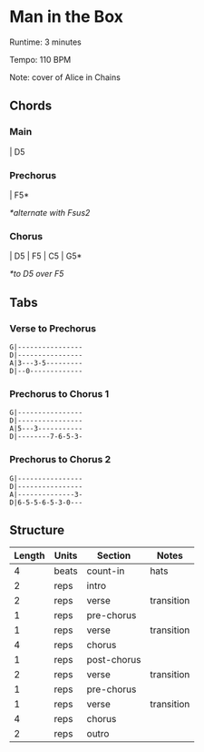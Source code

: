 Man in the Box
==============

Runtime: 3 minutes

Tempo: 110 BPM

Note: cover of Alice in Chains

Chords
------

### Main

| D5

### Prechorus

| F5\*

*\*alternate with Fsus2*

### Chorus

| D5 | F5 | C5 | G5\*

*\*to D5 over F5*

Tabs
----

### Verse to Prechorus

```
G|----------------
D|----------------
A|3---3-5---------
D|--0-------------
```

### Prechorus to Chorus 1

```
G|----------------
D|----------------
A|5---3-----------
D|--------7-6-5-3-
```

### Prechorus to Chorus 2

```
G|----------------
D|----------------
A|--------------3-
D|6-5-5-6-5-3-0---
```

Structure
---------

| Length | Units | Section      | Notes      |
|--------|-------|--------------|------------|
| 4      | beats | count-in     | hats       |
| 2      | reps  | intro        |            |
| 2      | reps  | verse        | transition |
| 1      | reps  | pre-chorus   |            |
| 1      | reps  | verse        | transition |
| 4      | reps  | chorus       |            |
| 1      | reps  | post-chorus  |            |
| 2      | reps  | verse        | transition |
| 1      | reps  | pre-chorus   |            |
| 1      | reps  | verse        | transition |
| 4      | reps  | chorus       |            |
| 2      | reps  | outro        |            |
